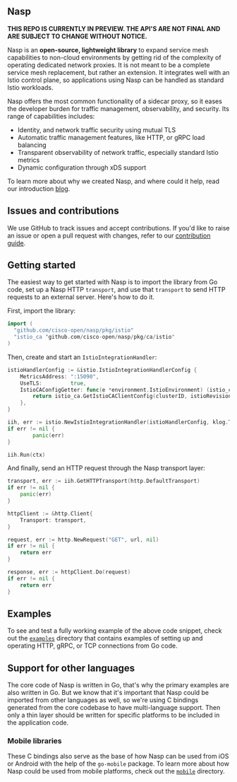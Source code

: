 ## Nasp

**THIS REPO IS CURRENTLY IN PREVIEW. THE API'S ARE NOT FINAL AND ARE SUBJECT TO CHANGE WITHOUT NOTICE.**

Nasp is an **open-source, lightweight library** to expand service mesh capabilities to non-cloud environments by getting rid of the complexity of operating dedicated network proxies. It is not meant to be a complete service mesh replacement, but rather an extension. It integrates well with an Istio control plane, so applications using Nasp can be handled as standard Istio workloads.

Nasp offers the most common functionality of a sidecar proxy, so it eases the developer burden for traffic management, observability, and security. Its range of capabilities includes:

- Identity, and network traffic security using mutual TLS
- Automatic traffic management features, like HTTP, or gRPC load balancing
- Transparent observability of network traffic, especially standard Istio metrics
- Dynamic configuration through xDS support

To learn more about why we created Nasp, and where could it help, read our introduction [blog](https://techblog.cisco.com/blog/nasp-intro).

## Issues and contributions

We use GitHub to track issues and accept contributions. If you'd like to raise an issue or open a pull request with changes, refer to our [contribution guide](./CONTRIBUTING.md).


## Getting started

The easiest way to get started with Nasp is to import the library from Go code, set up a Nasp HTTP `transport`, and use that `transport` to send HTTP requests to an external server. Here's how to do it.

First, import the library:

```go
import (
  "github.com/cisco-open/nasp/pkg/istio"
  "istio_ca "github.com/cisco-open/nasp/pkg/ca/istio"
)
```

Then, create and start an `IstioIntegrationHandler`:

```go
istioHandlerConfig := &istio.IstioIntegrationHandlerConfig {
	MetricsAddress: ":15090",
	UseTLS:         true,
	IstioCAConfigGetter: func(e *environment.IstioEnvironment) (istio_ca.IstioCAClientConfig, error) {
		return istio_ca.GetIstioCAClientConfig(clusterID, istioRevision)
	},
}

iih, err := istio.NewIstioIntegrationHandler(istioHandlerConfig, klog.TODO())
if err != nil {
		panic(err)
}

iih.Run(ctx)
```

And finally, send an HTTP request through the Nasp transport layer:

```go
transport, err := iih.GetHTTPTransport(http.DefaultTransport)
if err != nil {
	panic(err)
}

httpClient := &http.Client{
	Transport: transport,
}

request, err := http.NewRequest("GET", url, nil)
if err != nil {
	return err
}

response, err := httpClient.Do(request)
if err != nil {
	return err
}

```  

## Examples

To see and test a fully working example of the above code snippet, check out the [`examples`](./examples) directory that contains examples of setting up and operating HTTP, gRPC, or TCP connections from Go code.

## Support for other languages

The core code of Nasp is written in Go, that's why the primary examples are also written in Go.
But we know that it's important that Nasp could be imported from other languages as well, so we're using C bindings generated from the core codebase to have multi-language support. Then only a thin layer should be written for specific platforms to be included in the application code.

### Mobile libraries

These C bindings also serve as the base of how Nasp can be used from iOS or Android with the help of the `go-mobile` package. To learn more about how Nasp could be used from mobile platforms, check out the [`mobile`](./experimental/mobile) directory.
